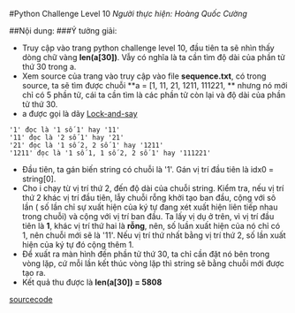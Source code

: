 #Python Challenge Level 10
*Người thực hiện: Hoàng Quốc Cường*

##Nội dung:
###Ý tưởng giải:
- Truy cập vào trang python challenge level 10, đầu tiên ta sẽ nhìn thấy dòng chữ vàng **len(a[30])**. Vẫy có nghĩa là ta cần tìm độ dài của phần tử thứ 30 trong a.
- Xem source của trang vào truy cập vào file **sequence.txt**, có trong source, ta sẽ tìm được chuỗi **a = [1, 11, 21, 1211, 111221, ** nhưng nó mới chỉ có 5 phần tử, cái ta cần tìm là các phần tử còn lại và độ dài của phần tử thứ 30.
- a được gọi là dãy [Lock-and-say](https://en.wikipedia.org/wiki/Look-and-say_sequence)
```
'1' đọc là '1 số 1' hay '11' 
'11' đọc là '2 số 1' hay '21'
'21' đọc là '1 số 2, 2 số 1' hay '1211'
'1211' đọc là '1 số 1, 1 số 2, 2 số 1' hay '111221'
```
- Đầu tiên, ta gán biến string có chuỗi là '1'. Gán vị trí đầu tiên là idx0 = string[0].
- Cho i chạy từ vị trí thứ 2, đến độ dài của chuỗi string. Kiểm tra, nếu vị trí thứ 2 khác vị trí đầu tiên, lẫy chuỗi rỗng khởi tạo ban đầu, cộng với sô lần ( số lần chỉ sự xuất hiện của ký tự đang xét xuất hiện liên tiếp nhau trong chuỗi) và cộng với vị trí ban đầu. Ta lấy vị dụ ở trên, vì vị trí đầu tiên là **1**, khác vị trí thứ hai là **rỗng**, nên, số luần xuất hiện của nó chỉ có 1, nên chuỗi mới sẽ là '11'. Nếu vị trí thứ nhất bằng vị trí thứ 2, số lần xuất hiện của ký tự đó cộng thêm 1.
- Để xuất ra màn hình đến phần tử thứ 30, ta chỉ cần đặt nó bên trong vòng lặp, cứ mỗi lần kết thúc vòng lặp thì string sẽ bằng chuỗi mới được tạo ra.
- Kết quả thu được là **len(a[30]) = 5808**

[sourcecode](https://github.com/TotoroC/python_trainings/blob/master/task13/pylevel10.py) 

